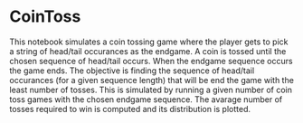 # CoinToss

This notebook simulates a coin tossing game where the player gets to pick a string of head/tail occurances as the endgame. 
A coin is tossed until the chosen sequence of head/tail occurs. 
When the endgame sequence occurs the game ends. 
The objective is finding the sequence of head/tail occurances (for a given sequence length) that will be end the game with the least number of tosses. 
This is simulated by running a given number of coin toss games with the chosen endgame sequence. 
The avarage number of tosses required to win is computed and its distribution is plotted.
